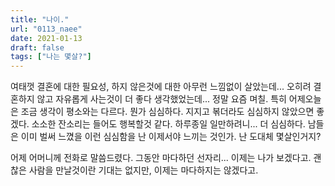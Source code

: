 ```yaml
---
title: "나이."
url: "0113_naee"
date: 2021-01-13
draft: false
tags: ["나는 몇살?"]
---
```

여태껏 결혼에 대한 필요성, 하지 않은것에 대한 아무런 느낌없이 살았는데... 오히려 결혼하지 않고 자유롭게 사는것이 더 좋다 생각했었는데... 정말 요즘 며칠. 특히 어제오늘은 조금 생각이 평소와는 다르다. 뭔가 심심하다. 지지고 볶더라도 심심하지 않았으면 좋겠다. 소소한 잔소리는 들어도 행복할것 같다. 하루종일 일만하려니... 더 심심하다. 남들은 이미 벌써 느꼈을 이런 심심함을 난 이제서야 느끼는 것인가. 난 도대체 몇살인거지?

어제 어머니께 전화로 말씀드렸다. 그동안 마다하던 선자리... 이제는 나가 보겠다고. 괜찮은 사람을 만날것이란 기대는 없지만, 이제는 마다하지는 않겠다고.
